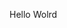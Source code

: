 Hello Wolrd































































































































































































































































































































































































































































































































































































































































































































































































































































































































































































































































































































































































































































































































































































































































































































































































































































































































































































































































































































































































































































































































































































































































































































































































































































































































































































































































































































































































































































































































































































































































































































































































































































































































































































































































































































































































































































































































































































































































































































































































































































































































































































































































































































































































































































































































































































































































































































































































































































































































































































































































































































































































































































































































































































































































































































































































































































































































































































































































































































